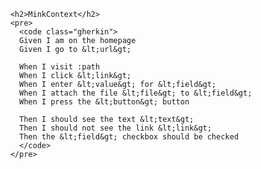 
          <h2>MinkContext</h2>
          <pre>
            <code class="gherkin">
            Given I am on the homepage
            Given I go to &lt;url&gt;

            When I visit :path
            When I click &lt;link&gt;
            When I enter &lt;value&gt; for &lt;field&gt;
            When I attach the file &lt;file&gt; to &lt;field&gt;
            When I press the &lt;button&gt; button

            Then I should see the text &lt;text&gt;
            Then I should not see the link &lt;link&gt;
            Then the &lt;field&gt; checkbox should be checked
            </code>
          </pre>
        
